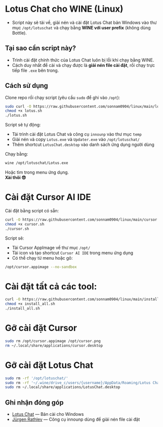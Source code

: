 # Lotus Chat cho WINE (Linux)

- Script này sẽ tải về, giải nén và cài đặt Lotus Chat bản Windows vào thư mục `/opt/lotuschat` và chạy bằng **WINE với user prefix** (không dùng Bottle).

## Tại sao cần script này?

- Trình cài đặt chính thức của Lotus Chat luôn bị lỗi khi chạy bằng WINE.
- Cách duy nhất để cài và chạy được là **giải nén file cài đặt**, rồi chạy trực tiếp file `.exe` bên trong.

## Cách sử dụng

Clone repo rồi chạy script (yêu cầu `sudo` để ghi vào `/opt`):

```bash
sudo curl -O https://raw.githubusercontent.com/sonnam0904/linux/main/lotus.sh
chmod +x lotus.sh
./lotus.sh
```

Script sẽ tự động:

- Tải trình cài đặt Lotus Chat và công cụ `innounp` vào thư mục `temp`
- Giải nén và copy `Lotus.exe` và `Updater.exe` vào `/opt/lotuschat/`
- Thêm shortcut `LotusChat.desktop` vào danh sách ứng dụng người dùng

Chạy bằng:

```bash
wine /opt/lotuschat/Lotus.exe
```

Hoặc tìm trong menu ứng dụng.  
**Xài thôi 😎**

# Cài đặt Cursor AI IDE

Cài đặt bằng script có sẵn:

```bash
curl -O https://raw.githubusercontent.com/sonnam0904/linux/main/cursor.sh
chmod +x cursor.sh
./cursor.sh
```

Script sẽ:

- Tải Cursor AppImage về thư mục `/opt/`
- Tải icon và tạo shortcut `Cursor AI IDE` trong menu ứng dụng
- Có thể chạy từ menu hoặc gõ:

```bash
/opt/cursor.appimage --no-sandbox
```
# Cài đặt tất cả các tool: 

```bash
curl -O https://raw.githubusercontent.com/sonnam0904/linux/main/install_all.sh
chmod +x install_all.sh
./install_all.sh

```

# Gỡ cài đặt Cursor

```bash
sudo rm /opt/cursor.appimage /opt/cursor.png
rm ~/.local/share/applications/cursor.desktop
```

# Gỡ cài đặt Lotus Chat

```bash
sudo rm -rf '/opt/lotuschat/'
sudo rm -rf '~/.wine/drive_c/users/{username}/AppData/Roaming/Lotus Chat'
sudo rm ~/.local/share/applications/LotusChat.desktop
```

## Ghi nhận đóng góp

- [Lotus Chat](https://lotuschat.vn) — Bản cài cho Windows  
- [Jürgen Rathlev](https://github.com/jrathlev/InnoUnpacker-Windows-GUI/blob/master/innounp-2) — Công cụ innounp dùng để giải nén file cài đặt

